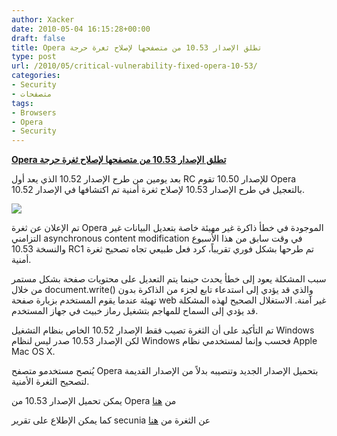 ```yaml
---
author: Xacker
date: 2010-05-04 16:15:28+00:00
draft: false
title: Opera تطلق الإصدار 10.53 من متصفحها لإصلاح ثغرة حرجة
type: post
url: /2010/05/critical-vulnerability-fixed-opera-10-53/
categories:
- Security
- متصفحات
tags:
- Browsers
- Opera
- Security
---
```


[**Opera تطلق الإصدار 10.53 من متصفحها لإصلاح ثغرة حرجة**](http://www.it-scoop.com/2010/05/critical-vulnerability-fixed-opera-10-53)


بعد يومين من طرح الإصدار 10.52 الذي يعد أول RC للإصدار 10.50 تقوم Opera بالتعجيل في طرح الإصدار 10.53 لإصلاح ثغرة أمنية تم اكتشافها في الإصدار 10.52.

[![](http://www.it-scoop.com/wp-content/uploads/2010/04/opera-logo.jpg)
](http://www.it-scoop.com/2010/05/critical-vulnerability-fixed-opera-10-53)

تم الإعلان عن ثغرة Opera الموجودة في خطأ ذاكرة غير مهيئة خاصة بتعديل البيانات غير التزامني asynchronous content modification في وقت سابق من هذا الأسبوع والنسخة 10.53 RC1 تم طرحها بشكل فوري تقريباً، كرد فعل طبيعي تجاه تصحيح ثغرة أمنية.

سبب المشكلة يعود إلى خطأ يحدث حينما يتم التعديل على محتويات صفحة بشكل مستمر من خلال document.write() والذي قد يؤدي إلى استدعاء تابع لجزء من الذاكرة بدون تهيئة عندما يقوم المستخدم بزيارة صفحة web غير آمنة. الاستغلال الصحيح لهذه المشكلة قد يؤدي إلى السماح للمهاجم بتشغيل رماز خبيث في جهاز المستخدم.

تم التأكيد على أن الثغرة تصيب فقط الإصدار 10.52 الخاص بنظام التشغيل Windows لكن الإصدار 10.53 صدر ليس لنظام Windows فحسب وإنما لمستخدمي نظام Apple Mac OS X.

يُنصح مستخدمو متصفح Opera بتحميل الإصدار الجديد وتنصيبه بدلاً من الإصدار القديمة لتصحيح الثغرة الأمنية.

يمكن تحميل الإصدار 10.53 من Opera من [هنا](http://www.opera.com/download/)

كما يمكن الإطلاع على تقرير secunia عن الثغرة من [هنا](http://secunia.com/advisories/39590/)
